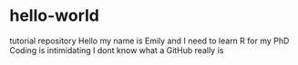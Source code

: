 # hello-world
tutorial repository
Hello my name is Emily and I need to learn R for my PhD 
Coding is intimidating
I dont know what a GitHub really is 
